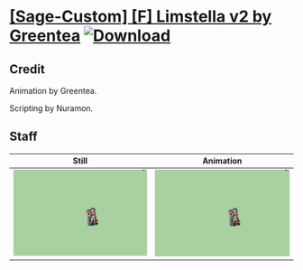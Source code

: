 # [\[Sage-Custom\] \[F\] Limstella v2 by Greentea](./) [![Download](https://img.shields.io/badge/Download--red?style=social&logo=github)](https://minhaskamal.github.io/DownGit/#/home?url=https://github.com/Klokinator/FE-Repo/tree/main/Battle%20Animations%2FMagi%20-%20Nature-Type%2F%5BSage-Custom%5D%20%5BF%5D%20Limstella%20v2%20by%20Greentea%2F7.%20Staff)

## Credit

Animation by Greentea.

Scripting by Nuramon.

## Staff

| Still | Animation |
| :---: | :-------: |
| ![Staff still](./Staff_000.png) | ![Staff animation](./Staff.gif) |
